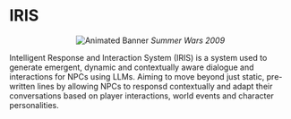 # IRIS

<p align="center">
  <img src="https://64.media.tumblr.com/800f05a22ca5de17ef76815dbf948f8a/tumblr_o7ohznzqyN1qehrvso1_500.gif" alt="Animated Banner" />
  <em>Summer Wars 2009</em>
</p>
Intelligent Response and Interaction System (IRIS) is a system used to generate emergent, dynamic and contextually aware dialogue and interactions for NPCs
using LLMs. Aiming to move beyond just static, pre-written lines by allowing NPCs to responsd contextually and adapt their conversations based on player interactions,
world events and character personalities.
